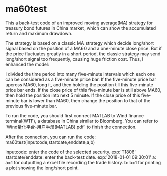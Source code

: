 # ma60test

This a back-test code of an improved moving average(MA) strategy for treasury bond futures in China market, which can show the accumulated return and maximum drawdown.

The strategy is based on a classic MA strategy which decide long/short signal based on the position of a MA60 and a one-minute close price. But if the price fluctuates greatly in a short period, the classic strategy may send long/short signal too frequently, causing huge friction cost. Thus, I enhanced the model:

I divided the time period into many five-minute intervals which each one can be considered as a five-minute price bar. If the five-minute price bar upcross MA60, long it, and then holding the position till this five-minute price bar ends. If the close price of this five-minute bar is still above MA60, then hold the position into next 5 minute. If the close price of this five-minute bar is lower than MA60, then change the position to that of the previous five-minute bar. 


To run the code, you should first connect MATLAB to Wind finance terminal(WTF), a database in China similar to Bloomberg. You can refer to 'Wind量化平台-用户手册(MATLAB).pdf' to finish the connection.

After the connection, you can run the code: ma60test(inputcode,startdate,enddate,a,b)

inputcode: enter the code of the selected security. exp:'T1806'
startdate/enddate: enter the back-test date. exp:'2018-01-01 09:30:01'
a: a=1 for outputting a excel file recording the trade history.
b: b=1 for printing a plot showing the long/short point.
